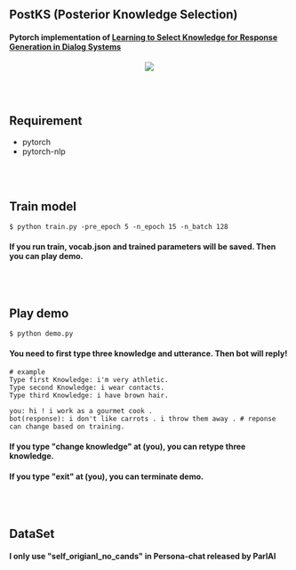 ## PostKS (Posterior Knowledge Selection)

#### Pytorch implementation of [Learning to Select Knowledge for Response Generation in Dialog Systems](https://arxiv.org/pdf/1902.04911.pdf)


<p align="center">
  <img src="https://github.com/bzantium/PostKS/blob/master/image/architecture.PNG">
</p>

<br><br>
## Requirement
- pytorch
- pytorch-nlp

<br><br>
## Train model
```
$ python train.py -pre_epoch 5 -n_epoch 15 -n_batch 128
```
#### If you run train, vocab.json and trained parameters will be saved. Then you can play demo.

<br><br>
## Play demo
```
$ python demo.py
```
#### You need to first type three knowledge and utterance. Then bot will reply!
```
# example
Type first Knowledge: i'm very athletic.
Type second Knowledge: i wear contacts.
Type third Knowledge: i have brown hair.

you: hi ! i work as a gourmet cook .
bot(response): i don't like carrots . i throw them away . # reponse can change based on training.
```
#### If you type "change knowledge" at (you), you can retype three knowledge.
#### If you type "exit" at (you), you can terminate demo.


<br><br>
## DataSet
#### I only use "self_origianl_no_cands" in Persona-chat released by ParlAI
